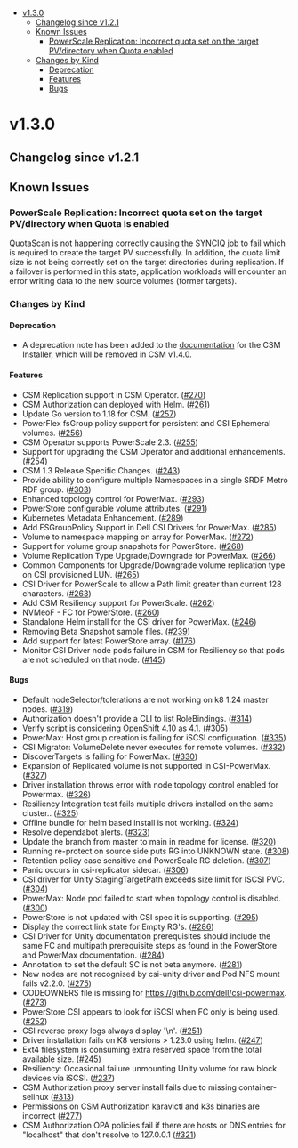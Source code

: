 - [v1.3.0](#v130)
  - [Changelog since v1.2.1](#changelog-since-v121)
  - [Known Issues](#known-issues)
    - [PowerScale Replication: Incorrect quota set on the target PV/directory when Quota enabled](#powerscale-replication-incorrect-quota-set-on-the-target-pvdirectory-when-quota-is-enabled)
  - [Changes by Kind](#changes-by-kind)
    - [Deprecation](#deprecation)
    - [Features](#features)
    - [Bugs](#bugs)

# v1.3.0

## Changelog since v1.2.1 

## Known Issues

### PowerScale Replication: Incorrect quota set on the target PV/directory when Quota is enabled

QuotaScan is not happening correctly causing the SYNCIQ job to fail which is required to create the target PV successfully. In addition, the quota limit size is not being correctly set on the target directories during replication. If a failover is performed in this state, application workloads will encounter an error writing data to the new source volumes (former targets).

### Changes by Kind 

#### Deprecation

- A deprecation note has been added to the [documentation](https://dell.github.io/csm-docs/docs/deployment/csminstaller/) for the CSM Installer, which will be removed in CSM v1.4.0.

#### Features 

- CSM Replication support in CSM Operator. ([#270](https://github.com/dell/csm/issues/270))
- CSM Authorization can deployed with Helm. ([#261](https://github.com/dell/csm/issues/261))
- Update Go version to 1.18 for CSM. ([#257](https://github.com/dell/csm/issues/257))
- PowerFlex fsGroup policy support for persistent and CSI Ephemeral volumes. ([#256](https://github.com/dell/csm/issues/256))
- CSM Operator supports PowerScale 2.3. ([#255](https://github.com/dell/csm/issues/255))
- Support for upgrading the CSM Operator and additional enhancements. ([#254](https://github.com/dell/csm/issues/254))
- CSM 1.3 Release Specific Changes. ([#243](https://github.com/dell/csm/issues/243))
- Provide ability to configure multiple Namespaces in a single SRDF Metro RDF group. ([#303](https://github.com/dell/csm/issues/303))
- Enhanced topology control for PowerMax. ([#293](https://github.com/dell/csm/issues/293))
- PowerStore configurable volume attributes. ([#291](https://github.com/dell/csm/issues/291))
- Kubernetes Metadata Enhancement. ([#289](https://github.com/dell/csm/issues/289))
- Add FSGroupPolicy Support in Dell CSI Drivers for PowerMax. ([#285](https://github.com/dell/csm/issues/285))
- Volume to namespace mapping on array for PowerMax. ([#272](https://github.com/dell/csm/issues/272))
- Support for volume group snapshots for PowerStore. ([#268](https://github.com/dell/csm/issues/268))
- Volume Replication Type Upgrade/Downgrade for PowerMax. ([#266](https://github.com/dell/csm/issues/266))
- Common Components for Upgrade/Downgrade volume replication type on CSI provisioned LUN. ([#265](https://github.com/dell/csm/issues/265))
- CSI Driver for PowerScale to allow a Path limit greater than current 128 characters. ([#263](https://github.com/dell/csm/issues/263))
- Add CSM Resiliency support for PowerScale. ([#262](https://github.com/dell/csm/issues/262))
- NVMeoF - FC for PowerStore. ([#260](https://github.com/dell/csm/issues/260))
- Standalone Helm install for the CSI driver for PowerMax. ([#246](https://github.com/dell/csm/issues/246))
- Removing Beta Snapshot sample files. ([#239](https://github.com/dell/csm/issues/239))
- Add support for latest PowerStore array. ([#176](https://github.com/dell/csm/issues/176))
- Monitor CSI Driver node pods failure in CSM for Resiliency so that pods are not scheduled on that node. ([#145](https://github.com/dell/csm/issues/145))

#### Bugs 

- Default nodeSelector/tolerations are not working on k8 1.24 master nodes. ([#319](https://github.com/dell/csm/issues/319))
- Authorization doesn't provide a CLI to list RoleBindings. ([#314](https://github.com/dell/csm/issues/314))
- Verify script is considering OpenShift 4.10 as 4.1. ([#305](https://github.com/dell/csm/issues/305))
- PowerMax: Host group creation is failing for iSCSI configuration. ([#335](https://github.com/dell/csm/issues/335))
- CSI Migrator: VolumeDelete never executes for remote volumes. ([#332](https://github.com/dell/csm/issues/332))
- DiscoverTargets is failing for PowerMax. ([#330](https://github.com/dell/csm/issues/330))
- Expansion of Replicated volume is not supported in CSI-PowerMax. ([#327](https://github.com/dell/csm/issues/327))
- Driver installation throws error with node topology control enabled for Powermax. ([#326](https://github.com/dell/csm/issues/326))
- Resiliency Integration test fails multiple  drivers installed on the same cluster.. ([#325](https://github.com/dell/csm/issues/325))
- Offline bundle for helm based install is not working. ([#324](https://github.com/dell/csm/issues/324))
- Resolve dependabot alerts. ([#323](https://github.com/dell/csm/issues/323))
- Update the branch from master to main in readme for license. ([#320](https://github.com/dell/csm/issues/320))
- Running re-protect on source side puts RG into UNKNOWN state. ([#308](https://github.com/dell/csm/issues/308))
- Retention policy case sensitive and PowerScale RG deletion. ([#307](https://github.com/dell/csm/issues/307))
- Panic occurs in csi-replicator sidecar. ([#306](https://github.com/dell/csm/issues/306))
- CSI driver for Unity StagingTargetPath exceeds size limit for ISCSI PVC. ([#304](https://github.com/dell/csm/issues/304))
- PowerMax: Node pod failed to start when topology control is disabled. ([#300](https://github.com/dell/csm/issues/300))
- PowerStore is not updated with CSI spec it is supporting. ([#295](https://github.com/dell/csm/issues/295))
- Display the correct link state for Empty RG's. ([#286](https://github.com/dell/csm/issues/286))
- CSI Driver for Unity documentation prerequisites should include the same FC and multipath prerequisite steps as found in the PowerStore and PowerMax documentation. ([#284](https://github.com/dell/csm/issues/284))
- Annotation to set the default SC is not beta anymore. ([#281](https://github.com/dell/csm/issues/281))
- New nodes are not recognised by csi-unity driver and Pod NFS mount fails v2.2.0. ([#275](https://github.com/dell/csm/issues/275))
- CODEOWNERS file is missing for https://github.com/dell/csi-powermax. ([#273](https://github.com/dell/csm/issues/273))
- PowerStore CSI appears to look for iSCSI when FC only is being used. ([#252](https://github.com/dell/csm/issues/252))
- CSI reverse proxy logs always display '\n'. ([#251](https://github.com/dell/csm/issues/251))
- Driver installation fails on K8 versions > 1.23.0 using helm. ([#247](https://github.com/dell/csm/issues/247))
- Ext4 filesystem is consuming extra reserved space from the total available size. ([#245](https://github.com/dell/csm/issues/245))
- Resiliency: Occasional failure unmounting Unity volume for raw block devices via iSCSI. ([#237](https://github.com/dell/csm/issues/237))
- CSM Authorization proxy server install fails due to missing container-selinux ([#313](https://github.com/dell/csm/issues/313))
- Permissions on CSM Authorization karavictl and k3s binaries are incorrect ([#277](https://github.com/dell/csm/issues/277))
- CSM Authorization OPA policies fail if there are hosts or DNS entries for "localhost" that don't resolve to 127.0.0.1 ([#321](https://github.com/dell/csm/issues/321))

